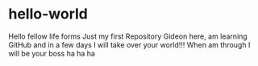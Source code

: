 # hello-world

Hello fellow life forms
Just my first Repository
Gideon here, am learning GitHub and in a few days I will take over your world!!!
When am through I will be your boss ha ha ha
